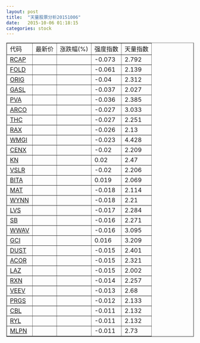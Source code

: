 ```yaml
---
layout: post
title:  "天量股票分析20151006"
date:   2015-10-06 01:18:15
categories: stock
---
```

<script type="text/javascript">
var stockList = []
stockList.push('gb_rcap');
stockList.push('gb_fold');
stockList.push('gb_orig');
stockList.push('gb_gasl');
stockList.push('gb_pva');
stockList.push('gb_arco');
stockList.push('gb_thc');
stockList.push('gb_rax');
stockList.push('gb_wmgi');
stockList.push('gb_cenx');
stockList.push('gb_kn');
stockList.push('gb_vslr');
stockList.push('gb_bita');
stockList.push('gb_mat');
stockList.push('gb_wynn');
stockList.push('gb_lvs');
stockList.push('gb_sb');
stockList.push('gb_wwav');
stockList.push('gb_gci');
stockList.push('gb_dust');
stockList.push('gb_acor');
stockList.push('gb_laz');
stockList.push('gb_rxn');
stockList.push('gb_veev');
stockList.push('gb_prgs');
stockList.push('gb_cbl');
stockList.push('gb_ryl');
stockList.push('gb_mlpn');
</script>

<table border="1">
 <tr>
  <td>代码</td>
  <td>最新价</td>
  <td>涨跌幅(%)</td>
 <td>强度指数</td>
 <td>天量指数</td>
</tr>
  <tr id="rcap"><td><a href="http://stock.finance.sina.com.cn/usstock/quotes/RCAP.html" target="_blank">RCAP</a></td><td></td><td></td><td>-0.073</td><td>2.792</td></tr>
  <tr id="fold"><td><a href="http://stock.finance.sina.com.cn/usstock/quotes/FOLD.html" target="_blank">FOLD</a></td><td></td><td></td><td>-0.061</td><td>2.139</td></tr>
  <tr id="orig"><td><a href="http://stock.finance.sina.com.cn/usstock/quotes/ORIG.html" target="_blank">ORIG</a></td><td></td><td></td><td>-0.04</td><td>2.312</td></tr>
  <tr id="gasl"><td><a href="http://stock.finance.sina.com.cn/usstock/quotes/GASL.html" target="_blank">GASL</a></td><td></td><td></td><td>-0.037</td><td>2.027</td></tr>
  <tr id="pva"><td><a href="http://stock.finance.sina.com.cn/usstock/quotes/PVA.html" target="_blank">PVA</a></td><td></td><td></td><td>-0.036</td><td>2.385</td></tr>
  <tr id="arco"><td><a href="http://stock.finance.sina.com.cn/usstock/quotes/ARCO.html" target="_blank">ARCO</a></td><td></td><td></td><td>-0.027</td><td>3.033</td></tr>
  <tr id="thc"><td><a href="http://stock.finance.sina.com.cn/usstock/quotes/THC.html" target="_blank">THC</a></td><td></td><td></td><td>-0.027</td><td>2.251</td></tr>
  <tr id="rax"><td><a href="http://stock.finance.sina.com.cn/usstock/quotes/RAX.html" target="_blank">RAX</a></td><td></td><td></td><td>-0.026</td><td>2.13</td></tr>
  <tr id="wmgi"><td><a href="http://stock.finance.sina.com.cn/usstock/quotes/WMGI.html" target="_blank">WMGI</a></td><td></td><td></td><td>-0.023</td><td>4.428</td></tr>
  <tr id="cenx"><td><a href="http://stock.finance.sina.com.cn/usstock/quotes/CENX.html" target="_blank">CENX</a></td><td></td><td></td><td>-0.02</td><td>2.209</td></tr>
  <tr id="kn"><td><a href="http://stock.finance.sina.com.cn/usstock/quotes/KN.html" target="_blank">KN</a></td><td></td><td></td><td>0.02</td><td>2.47</td></tr>
  <tr id="vslr"><td><a href="http://stock.finance.sina.com.cn/usstock/quotes/VSLR.html" target="_blank">VSLR</a></td><td></td><td></td><td>-0.02</td><td>2.206</td></tr>
  <tr id="bita"><td><a href="http://stock.finance.sina.com.cn/usstock/quotes/BITA.html" target="_blank">BITA</a></td><td></td><td></td><td>0.019</td><td>2.069</td></tr>
  <tr id="mat"><td><a href="http://stock.finance.sina.com.cn/usstock/quotes/MAT.html" target="_blank">MAT</a></td><td></td><td></td><td>-0.018</td><td>2.114</td></tr>
  <tr id="wynn"><td><a href="http://stock.finance.sina.com.cn/usstock/quotes/WYNN.html" target="_blank">WYNN</a></td><td></td><td></td><td>-0.018</td><td>2.21</td></tr>
  <tr id="lvs"><td><a href="http://stock.finance.sina.com.cn/usstock/quotes/LVS.html" target="_blank">LVS</a></td><td></td><td></td><td>-0.017</td><td>2.284</td></tr>
  <tr id="sb"><td><a href="http://stock.finance.sina.com.cn/usstock/quotes/SB.html" target="_blank">SB</a></td><td></td><td></td><td>-0.016</td><td>2.271</td></tr>
  <tr id="wwav"><td><a href="http://stock.finance.sina.com.cn/usstock/quotes/WWAV.html" target="_blank">WWAV</a></td><td></td><td></td><td>-0.016</td><td>3.095</td></tr>
  <tr id="gci"><td><a href="http://stock.finance.sina.com.cn/usstock/quotes/GCI.html" target="_blank">GCI</a></td><td></td><td></td><td>0.016</td><td>3.209</td></tr>
  <tr id="dust"><td><a href="http://stock.finance.sina.com.cn/usstock/quotes/DUST.html" target="_blank">DUST</a></td><td></td><td></td><td>-0.015</td><td>2.401</td></tr>
  <tr id="acor"><td><a href="http://stock.finance.sina.com.cn/usstock/quotes/ACOR.html" target="_blank">ACOR</a></td><td></td><td></td><td>-0.015</td><td>2.321</td></tr>
  <tr id="laz"><td><a href="http://stock.finance.sina.com.cn/usstock/quotes/LAZ.html" target="_blank">LAZ</a></td><td></td><td></td><td>-0.015</td><td>2.002</td></tr>
  <tr id="rxn"><td><a href="http://stock.finance.sina.com.cn/usstock/quotes/RXN.html" target="_blank">RXN</a></td><td></td><td></td><td>-0.014</td><td>2.257</td></tr>
  <tr id="veev"><td><a href="http://stock.finance.sina.com.cn/usstock/quotes/VEEV.html" target="_blank">VEEV</a></td><td></td><td></td><td>-0.013</td><td>2.68</td></tr>
  <tr id="prgs"><td><a href="http://stock.finance.sina.com.cn/usstock/quotes/PRGS.html" target="_blank">PRGS</a></td><td></td><td></td><td>-0.012</td><td>2.133</td></tr>
  <tr id="cbl"><td><a href="http://stock.finance.sina.com.cn/usstock/quotes/CBL.html" target="_blank">CBL</a></td><td></td><td></td><td>-0.011</td><td>2.132</td></tr>
  <tr id="ryl"><td><a href="http://stock.finance.sina.com.cn/usstock/quotes/RYL.html" target="_blank">RYL</a></td><td></td><td></td><td>-0.011</td><td>2.132</td></tr>
  <tr id="mlpn"><td><a href="http://stock.finance.sina.com.cn/usstock/quotes/MLPN.html" target="_blank">MLPN</a></td><td></td><td></td><td>-0.011</td><td>2.73</td></tr>
</table>
